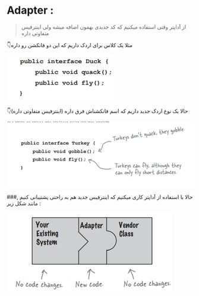 <h1>Adapter : </h1>

> از آداپتر وقتی استفاده میکنیم که کد جدیدی بهمون اضافه میشه ولی اینترفیس متفاوتی داره

👇مثلا یک کلاس برای اردک داریم که این دو فانکشن رو داره

![img_2.png](img_2.png)

👇حالا یک نوع اردک جدید داریم که اسم فانکشناش فرق داره (اینترفیس متفاوتی داره)

![img_1.png](img_1.png)

 ###حالا با استفاده از آداپتر کاری میکنیم که اینترفیس جدید هم به راحتی پشتیبانی کنیم , مانند شکل زیر :

![img_3.png](img_3.png)
